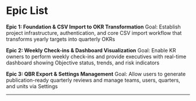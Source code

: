 # Epic List

**Epic 1: Foundation & CSV Import to OKR Transformation**
Goal: Establish project infrastructure, authentication, and core CSV import workflow that transforms yearly targets into quarterly OKRs

**Epic 2: Weekly Check-ins & Dashboard Visualization**
Goal: Enable KR owners to perform weekly check-ins and provide executives with real-time dashboard showing Objective status, trends, and risk indicators

**Epic 3: QBR Export & Settings Management**
Goal: Allow users to generate publication-ready quarterly reviews and manage teams, users, quarters, and units via Settings

---
